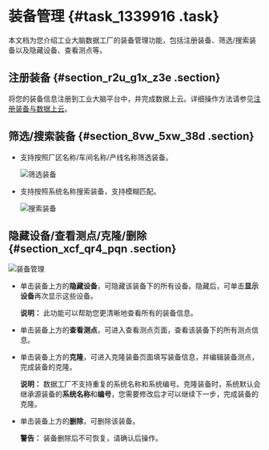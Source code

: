 # 装备管理 {#task_1339916 .task}

本文档为您介绍工业大脑数据工厂的装备管理功能，包括注册装备、筛选/搜索装备以及隐藏设备、查看测点等。

## 注册装备 {#section_r2u_g1x_z3e .section}

将您的装备信息注册到工业大脑平台中，并完成数据上云。详细操作方法请参见[注册装备与数据上云](../../../../cn.zh-CN/快速开始-AI交付工程师/数据工厂/注册装备与数据上云.md#)。

## 筛选/搜索装备 {#section_8vw_5xw_38d .section}

-   支持按照厂区名称/车间名称/产线名称筛选装备。

    ![筛选装备](http://static-aliyun-doc.oss-cn-hangzhou.aliyuncs.com/assets/img/1068282/156706568152735_zh-CN.png)

-   支持按照系统名称搜索装备，支持模糊匹配。

    ![搜索装备](http://static-aliyun-doc.oss-cn-hangzhou.aliyuncs.com/assets/img/1068282/156706568152736_zh-CN.png)


## 隐藏设备/查看测点/克隆/删除 {#section_xcf_qr4_pqn .section}

![装备管理](http://static-aliyun-doc.oss-cn-hangzhou.aliyuncs.com/assets/img/1068282/156706568152737_zh-CN.png)

-   单击装备上方的**隐藏设备**，可隐藏该装备下的所有设备。隐藏后，可单击**显示设备**再次显示这些设备。

    **说明：** 此功能可以帮助您更清晰地查看所有的装备信息。

-   单击装备上方的**查看测点**，可进入查看测点页面，查看该装备下的所有测点信息。
-   单击装备上方的**克隆**，可进入克隆装备页面填写装备信息，并编辑装备测点，完成装备的克隆。

    **说明：** 数据工厂不支持重复的系统名称和系统编号。克隆装备时，系统默认会继承源装备的**系统名称**和**编号**，您需要修改后才可以继续下一步，完成装备的克隆。

-   单击装备上方的**删除**，可删除该装备。

    **警告：** 装备删除后不可恢复，请确认后操作。


